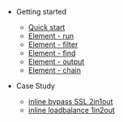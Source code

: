 <!-- docs/_sidebar.md -->
- Getting started

  - [Quick start](/)
  - [Element - run](run.md)
  - [Element - filter](filter.md)
  - [Element - find](find.md)
  - [Element - output](output.md)
  - [Element - chain](chain.md)
  
- Case Study

  - [inline bypass SSL 2in1out](inline_2in1out_bypass_ssl.md)
  - [inline loadbalance 1in2out](inlineLB_1in2out.md)
